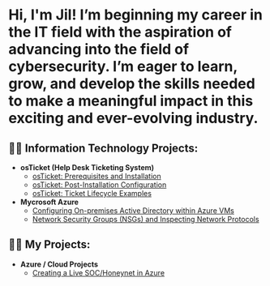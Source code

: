<h1>Hi, I'm Jil! I’m beginning my career in the IT field with the aspiration of advancing into the field of cybersecurity. I’m eager to learn, grow, and develop the skills needed to make a meaningful impact in this exciting and ever-evolving industry.</h1>

<h2>👨‍💻 Information Technology Projects:</h2>

- <b>osTicket (Help Desk Ticketing System)</b>
  - [osTicket: Prerequisites and Installation](https://github.com/SkyCloudThunderstorm/osticket-prereqs)
  - [osTicket: Post-Installation Configuration](https://github.com/SkyCloudThunderstorm/post-install-config)
  - [osTicket: Ticket Lifecycle Examples](https://github.com/SkyCloudThunderstorm/ticket-lifecycle)
- <b>Mycrosoft Azure</b>
  - [Configuring On-premises Active Directory within Azure VMs](https://github.com/SkyCloudThunderstorm/configure-ad)
  - [Network Security Groups (NSGs) and Inspecting Network Protocols](https://github.com/SkyCloudThunderstorm/azure-network-protocols)

<h2>👨‍💻 My Projects:</h2>

- <b>Azure / Cloud Projects</b>
  - [Creating a Live SOC/Honeynet in Azure](https://github.com/SkyCloudThunderstorm/Azure-Soc-Project)
